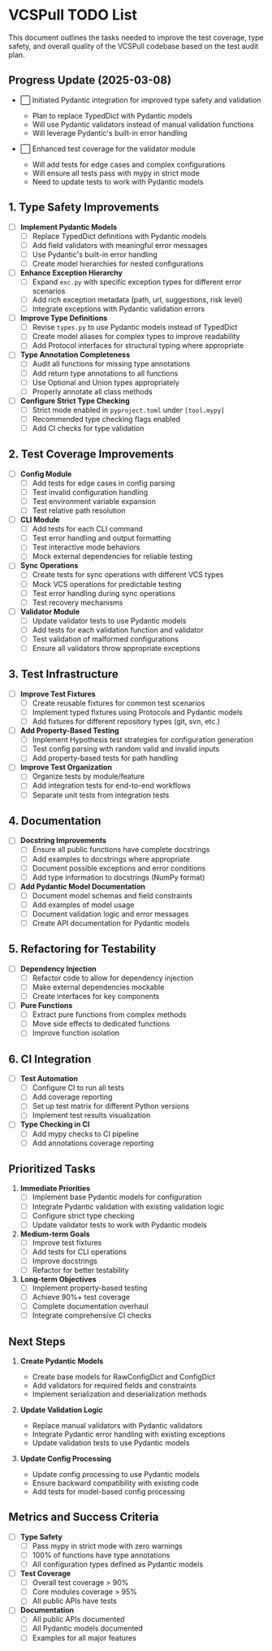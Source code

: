 # VCSPull TODO List

This document outlines the tasks needed to improve the test coverage, type safety, and overall quality of the VCSPull codebase based on the test audit plan.

## Progress Update (2025-03-08)

- ⬜ Initiated Pydantic integration for improved type safety and validation
  - Plan to replace TypedDict with Pydantic models
  - Will use Pydantic validators instead of manual validation functions
  - Will leverage Pydantic's built-in error handling

- ⬜ Enhanced test coverage for the validator module
  - Will add tests for edge cases and complex configurations
  - Will ensure all tests pass with mypy in strict mode
  - Need to update tests to work with Pydantic models

## 1. Type Safety Improvements

- [ ] **Implement Pydantic Models**
  - [ ] Replace TypedDict definitions with Pydantic models
  - [ ] Add field validators with meaningful error messages
  - [ ] Use Pydantic's built-in error handling
  - [ ] Create model hierarchies for nested configurations

- [ ] **Enhance Exception Hierarchy**
  - [ ] Expand `exc.py` with specific exception types for different error scenarios
  - [ ] Add rich exception metadata (path, url, suggestions, risk level)
  - [ ] Integrate exceptions with Pydantic validation errors

- [ ] **Improve Type Definitions**
  - [ ] Revise `types.py` to use Pydantic models instead of TypedDict
  - [ ] Create model aliases for complex types to improve readability
  - [ ] Add Protocol interfaces for structural typing where appropriate

- [ ] **Type Annotation Completeness**
  - [ ] Audit all functions for missing type annotations
  - [ ] Add return type annotations to all functions
  - [ ] Use Optional and Union types appropriately
  - [ ] Properly annotate all class methods

- [ ] **Configure Strict Type Checking**
  - [ ] Strict mode enabled in `pyproject.toml` under `[tool.mypy]`
  - [ ] Recommended type checking flags enabled
  - [ ] Add CI checks for type validation

## 2. Test Coverage Improvements

- [ ] **Config Module**
  - [ ] Add tests for edge cases in config parsing
  - [ ] Test invalid configuration handling
  - [ ] Test environment variable expansion
  - [ ] Test relative path resolution

- [ ] **CLI Module**
  - [ ] Add tests for each CLI command
  - [ ] Test error handling and output formatting
  - [ ] Test interactive mode behaviors
  - [ ] Mock external dependencies for reliable testing

- [ ] **Sync Operations**
  - [ ] Create tests for sync operations with different VCS types
  - [ ] Mock VCS operations for predictable testing
  - [ ] Test error handling during sync operations
  - [ ] Test recovery mechanisms

- [ ] **Validator Module**
  - [ ] Update validator tests to use Pydantic models
  - [ ] Add tests for each validation function and validator
  - [ ] Test validation of malformed configurations
  - [ ] Ensure all validators throw appropriate exceptions

## 3. Test Infrastructure

- [ ] **Improve Test Fixtures**
  - [ ] Create reusable fixtures for common test scenarios
  - [ ] Implement typed fixtures using Protocols and Pydantic models
  - [ ] Add fixtures for different repository types (git, svn, etc.)

- [ ] **Add Property-Based Testing**
  - [ ] Implement Hypothesis test strategies for configuration generation
  - [ ] Test config parsing with random valid and invalid inputs
  - [ ] Add property-based tests for path handling

- [ ] **Improve Test Organization**
  - [ ] Organize tests by module/feature
  - [ ] Add integration tests for end-to-end workflows
  - [ ] Separate unit tests from integration tests

## 4. Documentation

- [ ] **Docstring Improvements**
  - [ ] Ensure all public functions have complete docstrings
  - [ ] Add examples to docstrings where appropriate
  - [ ] Document possible exceptions and error conditions
  - [ ] Add type information to docstrings (NumPy format)

- [ ] **Add Pydantic Model Documentation**
  - [ ] Document model schemas and field constraints
  - [ ] Add examples of model usage
  - [ ] Document validation logic and error messages
  - [ ] Create API documentation for Pydantic models

## 5. Refactoring for Testability

- [ ] **Dependency Injection**
  - [ ] Refactor code to allow for dependency injection
  - [ ] Make external dependencies mockable
  - [ ] Create interfaces for key components

- [ ] **Pure Functions**
  - [ ] Extract pure functions from complex methods
  - [ ] Move side effects to dedicated functions
  - [ ] Improve function isolation

## 6. CI Integration

- [ ] **Test Automation**
  - [ ] Configure CI to run all tests
  - [ ] Add coverage reporting
  - [ ] Set up test matrix for different Python versions
  - [ ] Implement test results visualization

- [ ] **Type Checking in CI**
  - [ ] Add mypy checks to CI pipeline
  - [ ] Add annotations coverage reporting

## Prioritized Tasks

1. **Immediate Priorities**
   - [ ] Implement base Pydantic models for configuration
   - [ ] Integrate Pydantic validation with existing validation logic
   - [ ] Configure strict type checking
   - [ ] Update validator tests to work with Pydantic models

2. **Medium-term Goals**
   - [ ] Improve test fixtures
   - [ ] Add tests for CLI operations
   - [ ] Improve docstrings
   - [ ] Refactor for better testability

3. **Long-term Objectives**
   - [ ] Implement property-based testing
   - [ ] Achieve 90%+ test coverage
   - [ ] Complete documentation overhaul
   - [ ] Integrate comprehensive CI checks

## Next Steps

1. **Create Pydantic Models**
   - Create base models for RawConfigDict and ConfigDict
   - Add validators for required fields and constraints
   - Implement serialization and deserialization methods

2. **Update Validation Logic**
   - Replace manual validators with Pydantic validators
   - Integrate Pydantic error handling with existing exceptions
   - Update validation tests to use Pydantic models

3. **Update Config Processing**
   - Update config processing to use Pydantic models
   - Ensure backward compatibility with existing code
   - Add tests for model-based config processing

## Metrics and Success Criteria

- [ ] **Type Safety**
  - [ ] Pass mypy in strict mode with zero warnings
  - [ ] 100% of functions have type annotations
  - [ ] All configuration types defined as Pydantic models

- [ ] **Test Coverage**
  - [ ] Overall test coverage > 90%
  - [ ] Core modules coverage > 95%
  - [ ] All public APIs have tests

- [ ] **Documentation**
  - [ ] All public APIs documented
  - [ ] All Pydantic models documented
  - [ ] Examples for all major features
